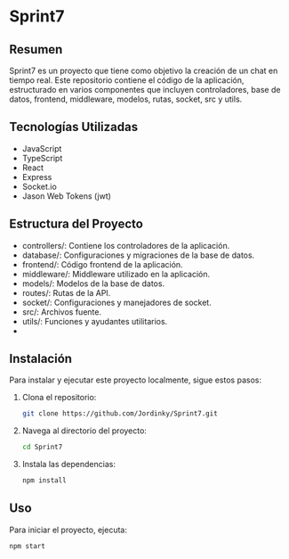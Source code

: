 # Sprint7

## Resumen
Sprint7 es un proyecto que tiene como objetivo la creación de un chat en tiempo real. Este repositorio contiene el código de la aplicación, estructurado en varios componentes que incluyen controladores, base de datos, frontend, middleware, modelos, rutas, socket, src y utils.

## Tecnologías Utilizadas
- JavaScript
- TypeScript
- React
- Express
- Socket.io
- Jason Web Tokens (jwt)

## Estructura del Proyecto
- controllers/: Contiene los controladores de la aplicación.
- database/: Configuraciones y migraciones de la base de datos.
- frontend/: Código frontend de la aplicación.
- middleware/: Middleware utilizado en la aplicación.
- models/: Modelos de la base de datos.
- routes/: Rutas de la API.
- socket/: Configuraciones y manejadores de socket.
- src/: Archivos fuente.
- utils/: Funciones y ayudantes utilitarios.
- 
## Instalación

Para instalar y ejecutar este proyecto localmente, sigue estos pasos:

1. Clona el repositorio:
    ```sh
    git clone https://github.com/Jordinky/Sprint7.git
    ```
2. Navega al directorio del proyecto:
    ```sh
    cd Sprint7
    ```
3. Instala las dependencias:
    ```sh
    npm install
    ```

## Uso

Para iniciar el proyecto, ejecuta:
```sh
npm start
